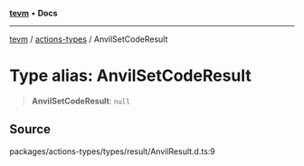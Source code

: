 [**tevm**](../../README.md) • **Docs**

***

[tevm](../../modules.md) / [actions-types](../README.md) / AnvilSetCodeResult

# Type alias: AnvilSetCodeResult

> **AnvilSetCodeResult**: `null`

## Source

packages/actions-types/types/result/AnvilResult.d.ts:9
